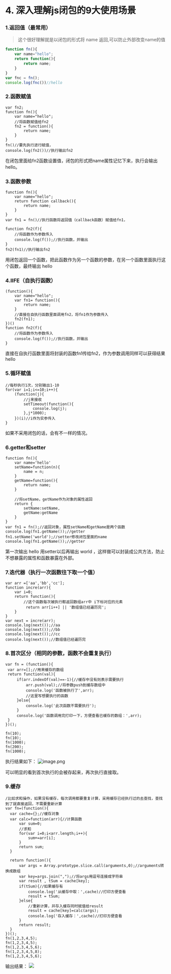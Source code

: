 # 4. 深入理解js闭包的9大使用场景
### 1.返回值（最常用）
> 这个很好理解就是以闭包的形式将 name 返回,可以防止外部改变name的值

```js
function fn(){
    var name="hello";
    return function(){
        return name;
    }
}
var fnc = fn();
console.log(fnc())//hello
```



### 2.函数赋值
```
var fn2;
function fn(){
    var name="hello";
    //将函数赋值给fn2
    fn2 = function(){
        return name;
    }
}
fn()//要先执行进行赋值，
console.log(fn2())//执行输出fn2
```
在闭包里面给fn2函数设置值，闭包的形式把name属性记忆下来，执行会输出 hello。

### 3.函数参数
```
function fn(){
    var name="hello";
    return function callback(){
        return name;
    }
}
var fn1 = fn()//执行函数将返回值（callback函数）赋值给fn1，
 
function fn2(f){
    //将函数作为参数传入
    console.log(f());//执行函数，并输出
}
fn2(fn1)//执行输出fn2
```
用闭包返回一个函数，把此函数作为另一个函数的参数，在另一个函数里面执行这个函数，最终输出 hello

### 4.IIFE（自执行函数）
```
(function(){
    var name="hello";
    var fn1= function(){
        return name;
    }
    //直接在自执行函数里面调用fn2，将fn1作为参数传入
    fn2(fn1);
})()
function fn2(f){
    //将函数作为参数传入
    console.log(f());//执行函数，并输出
}
```
直接在自执行函数里面将封装的函数fn1传给fn2，作为参数调用同样可以获得结果 hello
### 5.循环赋值
```
//每秒执行1次，分别输出1-10
for(var i=1;i<=10;i++){
    (function(j){
        //j来接收
        setTimeout(function(){
            console.log(j);
        },j*1000);
    })(i)//i作为实参传入
}
```

如果不采用闭包的话，会有不一样的情况。

### 6.getter和setter
```
function fn(){
    var name='hello'
    setName=function(n){
        name = n;
    }
    getName=function(){
        return name;
    }

    //将setName，getName作为对象的属性返回
    return {
        setName:setName,
        getName:getName
    }
}
var fn1 = fn();//返回对象，属性setName和getName是两个函数
console.log(fn1.getName());//getter
fn1.setName('world');//setter修改闭包里面的name
console.log(fn1.getName());//getter

```
第一次输出 hello 用setter以后再输出 world ，这样做可以封装成公共方法，防止不想暴露的属性和函数暴露在外部。

### 7.迭代器（执行一次函数往下取一个值）
```
var arr =['aa','bb','cc'];
function incre(arr){
    var i=0;
    return function(){
        //这个函数每次被执行都返回数组arr中 i下标对应的元素
         return arr[i++] || '数组值已经遍历完';
    }
}
var next = incre(arr);
console.log(next());//aa
console.log(next());//bb
console.log(next());//cc
console.log(next());//数组值已经遍历完
```
### 8.首次区分（相同的参数，函数不会重复执行）

```
var fn = (function(){
 var arr=[];//用来缓存的数组
 return function(val){
     if(arr.indexOf(val)==-1){//缓存中没有则表示需要执行
         arr.push(val);//将参数push到缓存数组中
         console.log('函数被执行了',arr);
         //这里写想要执行的函数
     }else{
         console.log('此次函数不需要执行');
     }
     console.log('函数调用完打印一下，方便查看已缓存的数组：',arr);
 }
})();

fn(10);
fn(10);
fn(1000);
fn(200);
fn(1000);
```
执行结果如下：
![image.png](https://cdn.nlark.com/yuque/0/2021/png/21488966/1623658819600-7cb82eb6-b6cd-4117-8db0-3e9120bd332f.png#align=left&display=inline&height=190&originHeight=190&originWidth=432&size=65218&status=done&style=none&width=432)

可以明显的看到首次执行的会被存起来，再次执行直接取。
### 9.缓存
```
/比如求和操作，如果没有缓存，每次调用都要重复计算，采用缓存已经执行过的去查找，查找到了就直接返回，不需要重新计算    
var fn=(function(){
  var cache={};//缓存对象
  var calc=function(arr){//计算函数
      var sum=0;
      //求和
      for(var i=0;i<arr.length;i++){
          sum+=arr[i];
      }
      return sum;
  }

  return function(){
      var args = Array.prototype.slice.call(arguments,0);//arguments转换成数组
      var key=args.join(",");//将args用逗号连接成字符串
      var result , tSum = cache[key];
      if(tSum){//如果缓存有   
          console.log('从缓存中取：',cache)//打印方便查看
          result = tSum;
      }else{
          //重新计算，并存入缓存同时赋值给result
          result = cache[key]=calc(args);
          console.log('存入缓存：',cache)//打印方便查看
      }
      return result;
  }
})();
fn(1,2,3,4,5);
fn(1,2,3,4,5);
fn(1,2,3,4,5,6);
fn(1,2,3,4,5,8);
fn(1,2,3,4,5,6);
```

输出结果：
![](https://cdn.nlark.com/yuque/0/2021/jpeg/21488966/1623658859677-ce5005ff-3b6f-438e-b41e-5da891165d90.jpeg#align=left&display=inline&height=116&originHeight=116&originWidth=427&size=0&status=done&style=none&width=427)


